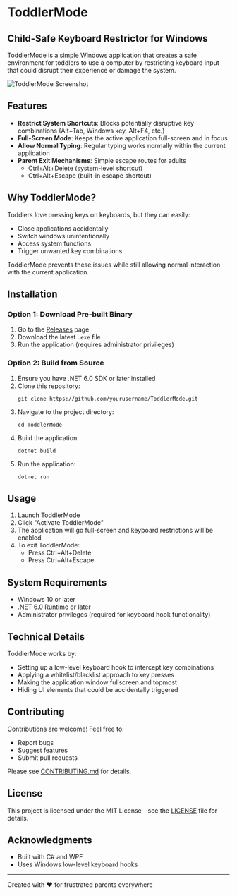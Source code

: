 # ToddlerMode

## Child-Safe Keyboard Restrictor for Windows

ToddlerMode is a simple Windows application that creates a safe environment for toddlers to use a computer by restricting keyboard input that could disrupt their experience or damage the system.

![ToddlerMode Screenshot](https://github.com/droppedpackets/ToddlerMode/blob/main/toddler_mode_icon.svg)

## Features

- **Restrict System Shortcuts**: Blocks potentially disruptive key combinations (Alt+Tab, Windows key, Alt+F4, etc.)
- **Full-Screen Mode**: Keeps the active application full-screen and in focus
- **Allow Normal Typing**: Regular typing works normally within the current application
- **Parent Exit Mechanisms**: Simple escape routes for adults
  - Ctrl+Alt+Delete (system-level shortcut)
  - Ctrl+Alt+Escape (built-in escape shortcut)

## Why ToddlerMode?

Toddlers love pressing keys on keyboards, but they can easily:

- Close applications accidentally
- Switch windows unintentionally
- Access system functions
- Trigger unwanted key combinations

ToddlerMode prevents these issues while still allowing normal interaction with the current application.

## Installation

### Option 1: Download Pre-built Binary

1. Go to the [Releases](https://github.com/droppedpackets/ToddlerMode/releases) page
2. Download the latest `.exe` file
3. Run the application (requires administrator privileges)

### Option 2: Build from Source

1. Ensure you have .NET 6.0 SDK or later installed
2. Clone this repository:
   ```
   git clone https://github.com/yourusername/ToddlerMode.git
   ```
3. Navigate to the project directory:
   ```
   cd ToddlerMode
   ```
4. Build the application:
   ```
   dotnet build
   ```
5. Run the application:
   ```
   dotnet run
   ```

## Usage

1. Launch ToddlerMode
2. Click "Activate ToddlerMode"
3. The application will go full-screen and keyboard restrictions will be enabled
4. To exit ToddlerMode:
   - Press Ctrl+Alt+Delete
   - Press Ctrl+Alt+Escape

## System Requirements

- Windows 10 or later
- .NET 6.0 Runtime or later
- Administrator privileges (required for keyboard hook functionality)

## Technical Details

ToddlerMode works by:

- Setting up a low-level keyboard hook to intercept key combinations
- Applying a whitelist/blacklist approach to key presses
- Making the application window fullscreen and topmost
- Hiding UI elements that could be accidentally triggered

## Contributing

Contributions are welcome! Feel free to:

- Report bugs
- Suggest features
- Submit pull requests

Please see [CONTRIBUTING.md](CONTRIBUTING.md) for details.

## License

This project is licensed under the MIT License - see the [LICENSE](LICENSE) file for details.

## Acknowledgments

- Built with C# and WPF
- Uses Windows low-level keyboard hooks

---

Created with ❤️ for frustrated parents everywhere
